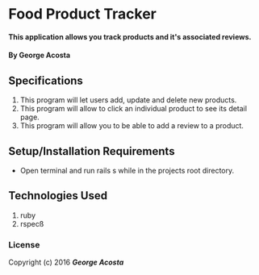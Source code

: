 # Food Product Tracker

#### This application allows you track products and it's associated reviews.

#### By George Acosta

## Specifications

1. This program will let users add, update and delete new products.
2. This program will allow to click an individual product to see its detail page.
3. This program will allow you to be able to add a review to a product.




## Setup/Installation Requirements

* Open terminal and run rails s while in the projects root directory.


## Technologies Used

1. ruby
2. rspecß



### License

Copyright (c) 2016 **_George Acosta_**
